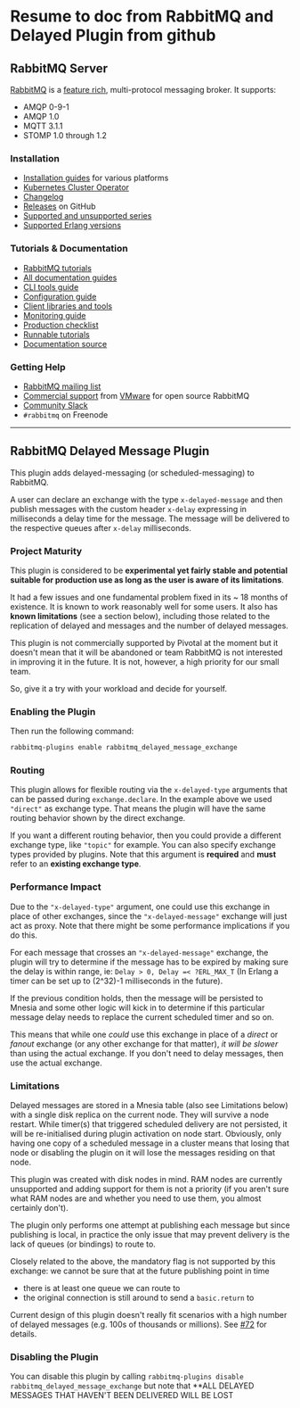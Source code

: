 # Resume to doc from RabbitMQ and Delayed Plugin from github

## RabbitMQ Server

[RabbitMQ](https://rabbitmq.com) is a [feature rich](https://rabbitmq.com/documentation.html), multi-protocol messaging broker. It supports:

- AMQP 0-9-1
- AMQP 1.0
- MQTT 3.1.1
- STOMP 1.0 through 1.2

### Installation

- [Installation guides](https://rabbitmq.com/download.html) for various platforms
- [Kubernetes Cluster Operator](https://www.rabbitmq.com/kubernetes/operator/operator-overview.html)
- [Changelog](https://www.rabbitmq.com/changelog.html)
- [Releases](https://github.com/rabbitmq/rabbitmq-server/releases) on GitHub
- [Supported and unsupported series](https://www.rabbitmq.com/versions.html)
- [Supported Erlang versions](https://www.rabbitmq.com/which-erlang.html)

### Tutorials & Documentation

- [RabbitMQ tutorials](https://rabbitmq.com/getstarted.html)
- [All documentation guides](https://rabbitmq.com/documentation.html)
- [CLI tools guide](https://rabbitmq.com/cli.html) 
- [Configuration guide](https://rabbitmq.com/configure.html) 
- [Client libraries and tools](https://rabbitmq.com/devtools.html)
- [Monitoring guide](https://rabbitmq.com/monitoring.html)
- [Production checklist](https://rabbitmq.com/production-checklist.html)
- [Runnable tutorials](https://github.com/rabbitmq/rabbitmq-tutorials/)
- [Documentation source](https://github.com/rabbitmq/rabbitmq-website/)

### Getting Help

- [RabbitMQ mailing list](https://groups.google.com/forum/#!forum/rabbitmq-users)
- [Commercial support](https://rabbitmq.com/services.html) from [VMware](https://vmware.com) for open source RabbitMQ
- [Community Slack](https://rabbitmq-slack.herokuapp.com/)
- `#rabbitmq` on Freenode

---

## RabbitMQ Delayed Message Plugin

This plugin adds delayed-messaging (or scheduled-messaging) to
RabbitMQ.

A user can declare an exchange with the type `x-delayed-message` and
then publish messages with the custom header `x-delay` expressing in
milliseconds a delay time for the message. The message will be
delivered to the respective queues after `x-delay` milliseconds.

### Project Maturity

This plugin is considered to be **experimental yet fairly stable and potential suitable for production use
as long as the user is aware of its limitations**.

It had a few issues and one fundamental problem fixed in its ~ 18 months of
existence. It is known to work reasonably well for some users.
It also has **known limitations** (see a section below),
including those related to the replication of delayed and messages and the number of delayed messages.

This plugin is not commercially supported by Pivotal at the moment but
it doesn't mean that it will be abandoned or team RabbitMQ is not interested
in improving it in the future. It is not, however, a high priority for our small team.

So, give it a try with your workload and decide for yourself.

### Enabling the Plugin

Then run the following command:

``` bash
rabbitmq-plugins enable rabbitmq_delayed_message_exchange
```

### Routing

This plugin allows for flexible routing via the `x-delayed-type`
arguments that can be passed during `exchange.declare`. In the example
above we used `"direct"` as exchange type. That means the plugin
will have the same routing behavior shown by the direct exchange.

If you want a different routing behavior, then you could provide a
different exchange type, like `"topic"` for example. You can also
specify exchange types provided by plugins. Note that this argument is
**required** and **must** refer to an **existing exchange type**.

### Performance Impact

Due to the `"x-delayed-type"` argument, one could use this exchange in
place of other exchanges, since the `"x-delayed-message"` exchange
will just act as proxy. Note that there might be some performance
implications if you do this.

For each message that crosses an `"x-delayed-message"` exchange, the
plugin will try to determine if the message has to be expired by
making sure the delay is within range, ie: `Delay > 0, Delay =<
?ERL_MAX_T` (In Erlang a timer can be set up to (2^32)-1 milliseconds
in the future).

If the previous condition holds, then the message will be persisted to
Mnesia and some other logic will kick in to determine if this
particular message delay needs to replace the current scheduled timer
and so on.

This means that while one _could_ use this exchange in place of a
_direct_ or _fanout_ exchange (or any other exchange for that matter),
_it will be slower_ than using the actual exchange. If you don't need
to delay messages, then use the actual exchange.

### Limitations

Delayed messages are stored in a Mnesia table (also see Limitations below)
with a single disk replica on the current node. They will survive a node
restart. While timer(s) that triggered scheduled delivery are not persisted,
it will be re-initialised during plugin activation on node start.
Obviously, only having one copy of a scheduled message in a cluster means
that losing that node or disabling the plugin on it will lose the
messages residing on that node.

This plugin was created with disk nodes in mind. RAM nodes are currently
unsupported and adding support for them is not a priority (if you aren't sure
what RAM nodes are and whether you need to use them, you almost certainly don't).

The plugin only performs one attempt at publishing each message but since publishing
is local, in practice the only issue that may prevent delivery is the lack of queues
(or bindings) to route to.

Closely related to the above, the mandatory flag is not supported by this exchange:
we cannot be sure that at the future publishing point in time

- there is at least one queue we can route to
- the original connection is still around to send a `basic.return` to

Current design of this plugin doesn't really fit scenarios
with a high number of delayed messages (e.g. 100s of thousands or millions).
See [#72](https://github.com/rabbitmq/rabbitmq-delayed-message-exchange/issues/72) for details.

### Disabling the Plugin

You can disable this plugin by calling `rabbitmq-plugins disable
rabbitmq_delayed_message_exchange` but note that **ALL DELAYED MESSAGES THAT HAVEN'T BEEN DELIVERED WILL BE LOST
